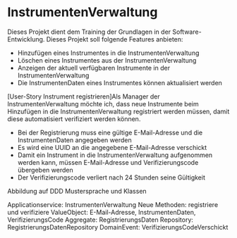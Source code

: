 # InstrumentenVerwaltung
Dieses Projekt dient dem Training der Grundlagen in der Software-Entwicklung.
Dieses Projekt soll folgende Features anbieten: 
* Hinzufügen eines Instrumentes in die InstrumentenVerwaltung
* Löschen eines Instrumentes aus der InstrumentenVerwaltung
* Anzeigen der aktuell verfügbaren Instrumente in der InstrumentenVerwaltung
* Die InstrumentenDaten eines Instrumentes können aktualisiert werden

[User-Story Instrument registrieren]Als Manager der InstrumentenVerwaltung möchte ich, dass neue Instrumente beim Hinzufügen in die InstrumentenVerwaltung registriert werden müssen, damit diese automatisiert verifiziert werden können. 
* Bei der Registrierung muss eine gültige E-Mail-Adresse und die InstrumentenDaten angegeben werden
* Es wird eine UUID an die angegebene E-Mail-Adresse verschickt
* Damit ein Instrument in die InstrumentenVerwaltung aufgenommen werden kann, müssen E-Mail-Adresse und Verifizierungscode übergeben werden
* Der Verifizierungscode verliert nach 24 Stunden seine Gültigkeit


Abbildung auf DDD Mustersprache und Klassen

Applicationservice: InstrumentenVerwaltung
    Neue Methoden: registriere und verifiziere
ValueObject: E-Mail-Adresse, InstrumentenDaten, VerifizierungsCode
Aggregate: RegistrierungsDaten
Repository: RegistrierungsDatenRepository
DomainEvent: VerifizierungsCodeVerschickt
